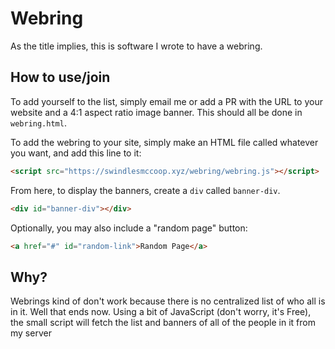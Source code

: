 # Webring
As the title implies, this is software I wrote to have a webring.

## How to use/join
To add yourself to the list, simply email me or add a PR with the URL to your website and a 4:1 aspect ratio image banner. This should all be done in `webring.html`.

To add the webring to your site, simply make an HTML file called whatever you want, and add this line to it:
```HTML
<script src="https://swindlesmccoop.xyz/webring/webring.js"></script>
```
From here, to display the banners, create a `div` called `banner-div`.
```HTML
<div id="banner-div"></div>
```
Optionally, you may also include a "random page" button:
```HTML
<a href="#" id="random-link">Random Page</a>
```

## Why?
Webrings kind of don't work because there is no centralized list of who all is in it. Well that ends now. Using a bit of JavaScript (don't worry, it's Free), the small script will fetch the list and banners of all of the people in it from my server